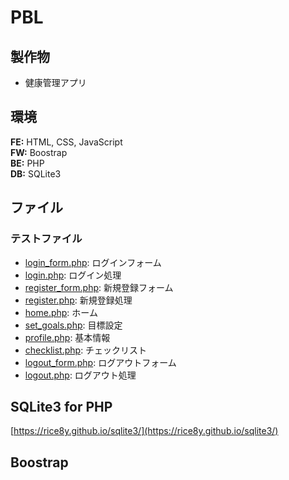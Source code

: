 # PBL

## 製作物

- 健康管理アプリ

## 環境

**FE:** HTML, CSS, JavaScript  
**FW:** Boostrap  
**BE:** PHP  
**DB:** SQLite3

## ファイル

### テストファイル

- [login_form.php](pages/login_form.php): ログインフォーム
- [login.php](pages/login.php): ログイン処理
- [register_form.php](pages/register_form.php): 新規登録フォーム
- [register.php](pages/register.php): 新規登録処理
- [home.php](pages/home.php): ホーム
- [set_goals.php](pages/set_goals.php): 目標設定
- [profile.php](pages/profile.php): 基本情報
- [checklist.php](pages/checklist.php): チェックリスト
- [logout_form.php](pages/logout_form.php): ログアウトフォーム
- [logout.php](pages/logout.php): ログアウト処理

## SQLite3 for PHP

[https://rice8y.github.io/sqlite3/](https://rice8y.github.io/sqlite3/)

## Boostrap
